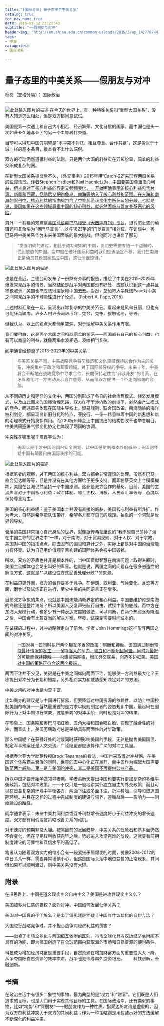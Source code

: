 ```yaml
---
title: "[国际关系] 量子态里的中美关系"
catalog: true
toc_nav_num: true
date: 2016-09-12 23:21:43
subtitle: "——假朋友与对冲"
header-img: "http://en.shisu.edu.cn/common-uploads/2015/3/up_14277074436124299_0.jpg"
tags:
- 中美
catagories:
- 国际关系

---
```


# 量子态里的中美关系——假朋友与对冲

标签（空格分隔）： 国际政治

---
![此处输入图片的描述][1]
在今天的世界上，有一种特殊关系叫“新型大国关系”，没有人知道怎么相处，但是双方都同意试试。

美国是第一次遇上和自己大小相若、经济繁荣、文化自信的国家。而中国也是头一次如此长久地与亚太的另一个主导者打交道。

目前可以得知中国的期望是“不冲突不对抗、相互尊重、合作共赢”，这是类似于十诫一样的基本条目，根本看不出什么端倪。

双方的行动仍然遵循利益的法则。只是两个大国的利益实在异彩纷呈，简单的利益交织成复杂的网。

在新型大国关系提出后不久，[《外交事务》2015年用“Catch-22”来形容两国关系的荒谬情景。作者Stephen Hadley和Paul Haenle认为，中国要美国尊重核心利益，但本身对于核心利益的界定又频频变化，一开始明确表示的核心利益包含台湾、新疆和西藏，但随后又把钓鱼岛、南海等纳入了核心利益的范围。在东海和南海的案例中，核心利益的指向都包含了中美关系正常化中所保留的分歧，也就是说，美国如果在这些领域尊重中国的核心利益，就必然面临与盟友关系恶化的风险][2]。 

另外一个有趣的观察是[美国总统奥巴马接受《大西洋月刊》专访][3]，很有历史感的编辑还将其命名为“奥巴马宣言”，以与1823年的“门罗宣言”相对应。在访谈中，奥巴马将中美关系作为未来美国面临的最大挑战。但他同时也讲出了那句

> “我很明确的讲过，相比于成功崛起的中国，我们更需要害怕一个虚弱的、受到威胁的中国。当中国在破坏国际利益时我们应该坚定不移，我们在南海正是动员其他国家孤立中国，这让他很惊讶。”

![此处输入图片的描述][4]

也是在最近，兰德公司发布了一份煞有介事的报告，描绘了中美在2015-2025年爆发常规战争的情景，当然结论是战争对两国都没有好处，应该认识到这一点并且积极威慑，美国也不应该过度依赖中国云云。当然，芝加哥大学教授Pape对中美之间常规战争的不可能性进行了论述。（Robert A. Pape,2015）

上述材料汇聚在一起，呈现出非常复杂的中美关系云。看起来是风和日丽，但也有可能狂风骤雨。许多人用许多词语形容：竞合，竞争，接触遏制，等等。

但我认为，以上的观点大都简单空洞，对于理解中美关系作用有限。

我们要明白，这是两个大国之间相处磨合的关系——两国都有自己的核心利益，也有可以商量的利益，就像两串水波相遇，波纹相当复杂。

阎学通曾经预测了2013-2023年的中美关系：

> 与美苏关系不同，中美战略竞争将在经济和文化领域保持以合作为主的关系，冲突集中于政治和军事领域。对于国际领导权的争夺。未来十年，中美将会不断地在战略竞争中寻求合作，长期保持定性为“非敌非友”的关系，在矛盾激化时一方主动表示合作意愿，从而给双方提供一个不走向极端的台阶。

从不同的历史和迥异的文化中，两国分别形成了各自的社会治理模式、经济发展模式，以及由此而来的国际治理思路，双方在不干涉内政的前提下，必然会产生模式的竞争，而这首先体现在国际主导权上，贸易规则、联合国改革、南海隐喻的海洋权利划分，都呈现出新旧分化的特点，亚投行、一带一路意味着中国的新思想和新的治理模式开始发挥作用。而G20杭州峰会上中国提出的结构性改革也举世瞩目，中美共同签署气候变化协定也体现了两国的协调。

冲突性在哪里呢？周鑫宇认为：

> 美国长期干涉中国的国内安全问题，让中国感觉到根本性的威胁；美国则怀疑中国有颠覆自由国际秩序的可能。

![此处输入图片的描述][5]

根据笔者的观察，对于两国的核心利益，双方都会非常谨慎的处理。虽然奥巴马一直会见达赖等等，但是并没有在其他方面给予更多支持。而即使蔡英文上台模模糊糊，美国在台海仍然坚持一个中国原则。这都是双方合作的基础，目前，美国的主流声音对于中国核心利益：政治体制、领土主权、海权、人民币汇率等等，态度以保持尊重为主。

美国的核心利益呢？鉴于美国本土并没有直接的威胁，美国核心利益有所外扩。作为老大，自然是希望把队伍带好，希望各方都守自己的规矩。抽象的一个词就是世界领导权。

衰落的美国非常担心自己身后的世界，就像据传希拉里说的“我不想自己的孙子活在中国主导的世界之中”一样，对于南海，对于贸易规则、对于人权、对于宗教，美国对中国的指指点点，除去固有的偏见和算计之外，实际上都是对中国的治理能力有怀疑。认为自己用价值观辛苦构建的国际体系会被中国毁掉。

所以，双方的矛盾也并非是根本性的，当中国贡献智慧在南海问题上取得进展时，美国主流媒体也会发出叫好的声音。也就是说，两国之间的问题存在很多创造性的解决方式，这就是*“以建设性方式妥善处理分歧”*的来源。

在利益的更外圈，双方的合作要多于竞争。在伊朗、叙利亚、气候变化、反恐等方面，磨合以及试炼正在进行，至少中美的共同语言正在增多。

目前双方争执的焦点，也就是中国未能清晰界定的核心利益，中国要维护的是南海的岛礁还是整片海域？所以美国人反复声张航行自由，试探中国的底线。而中方在东海大规模行动，也多少有一种表达态度的做法，可以判断，在两个热点逐渐降温之后，中国会有比较妥当的解决方案。毕竟，试探是需要时间成本的。

在试探的过程中，对冲战略就走向了前台。学者 John Hemmings这样形容两国之间的对冲关系。

> [一国对另一国同时执行两个相互矛盾的政策：制衡和接触。该国通过制衡预防最坏情况的发生——保持强大的军力，建立和不断巩固同盟。同时为最好的可能而保持接触——构建贸易网络，增加外交联系，创造多边框架。美国对中国的策略正符合这两个极端。][6]

两面下注并不少见，关键是在中美之间如何两面下注，能够使一方利益最大化？王栋提出对冲分为长期和短期，另外相对实力和威胁感知决定对冲的方法。

中美之间的对冲也是内容丰富。

比如美方的建议是与中国进行贸易，但要降低对中国资源的依赖性，以防止中国控制美国的命脉——当然最重要的是力求以规则制定者的姿态规训中国，最起码在国际行为上对中国进行演变，这是重要的对冲手段，同时也是对冲的结果。

在形象上，国务院和奥巴马唱红脸，五角大楼和国会唱白脸，实现了融合性的对冲。而事实上，美国历届政府总是采纳具有两面性的对华政策。

那么中国呢？在获得好处的时候同时获得影响美国的手段，无论是抛售美国国债、制定军事预案还是人文交流、广泛结盟都应该算作广义的对冲工具里。

[根据乔治亚大学助理教授Brock Tessman的看法，中国也采取着对冲战略，在美国这个体系霸主衰落的同时，世界的去中心化正在展开，而中国作为崛起大国需要防范两个威胁，第一是与美国的冲突，其二是美国不再提供公共产品。][7]

所以中国才要开始学做领导者嘛。学者俞新天提出中国也要实行更加复杂的多维平衡政策，包括对冲政策。——不仅只是一般地讲实行独立自主的外交政策，而且可以在日益复杂的环境中平衡各方，两面下注或多面下注，折冲樽俎，引导和塑造国际环境。并且在这样的过程中完成制度的建设与培养，遵循战略——影响力——制度建设的路径。

阎学通曾表示：未来中美共同利益或互补利益增长速度将小于利益冲突的增长速度。双方都有用假朋友策略改善关系的动机。

对于速度的预期非常大胆。按照目前的发展趋势，中美关系的压舱石和基本面仍然不会变化，但在早期红利收获完毕之后，势必进入攻坚克难的阶段，这就要看前期制度建设的可靠性和互信水平的高低了。

笔者认为随着双方实力的缩小会有一段紧张矛盾爆发的时期，就像2008-2012的中日关系一样，需要异常谨慎小心，但这是国际关系中地位变换的正常现象，其间但如果可以顺利渡过，则中美关系没有大碍。

## 附录

在IR思路上，中国是道义现实主义自由主义？美国是进攻性现实主义么？

美国被称为仁慈的霸权？面对对冲，中国如何发展伙伴关系？

美国对中国真的不了解么？是出于偏见还是怀疑？中国有什么优化的自辩方法？

大国进行战略竞争时，并不担心战争对经济利益的伤害？

——忽视了市场全球化与两国相互依附的区别。市场全球化具有双边经济依附所不具有的功能，即为强国创造了在全球范围内获取海外市场和自然资源的便利条件。

科技成为增加经济财富是重要手段，自然资源在增加财富方面的重要性大大下降，从争夺国际自然资源的效率来讲，战争也无法与海外投资相比。——科技创新，金融创新。

## 书摘
在政治生活中有很多二象性的事物，最为典型的是“权力”和“财富”。它们既是人们追求的目标，也是人们用于实现其他目标的工具。在国际政治中，还有类似的事物，比如“均势”和“假朋友”——假朋友作为一种性质，指双边的友谊是虚假的，因为双方的利益冲突大于双方的共同利益；作为一种策略则是用假装示好的方法缓解不断深化的利益冲突。









[1]: http://cdn3.thr.com/sites/default/files/imagecache/landscape_928x523/2016/01/kung-fu-panda-3-kfp3_sq500_s25_f166_rgb_fin_rgb_-_h_2016.jpg
[2]: https://www.foreignaffairs.com/articles/china/2015-02-22/catch-22-us-chinese-relations
[3]: http://www.theatlantic.com/magazine/archive/2016/04/the-obama-doctrine/471525/#2
[4]: http://i1.piimg.com/567571/4f6d16e77eccac9d.jpg
[5]: http://www.plausibletruths.com/uploads/2/7/6/9/27698897/jpgimage_orig.jpeg
[6]: http://thediplomat.com/2013/05/hedging-the-real-u-s-policy-towards-china/
[7]: http://www.anser.org/babrief_china-hedging